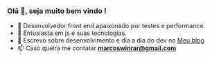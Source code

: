<h3>Olá 👋, seja muito bem vindo !</h3>

- 🔧 Desenvolvedor front end apaixonado por testes e performance.
- 🚀 Entusiasta em js e suas tecnologias.
- 📝 Escrevo sobre desenvolvimento e dia a dia do dev no [Meu blog](https://marcoswiniarski.com)
- 📫 Caso queira me contatar **marcoswinrar@gmail.com**


